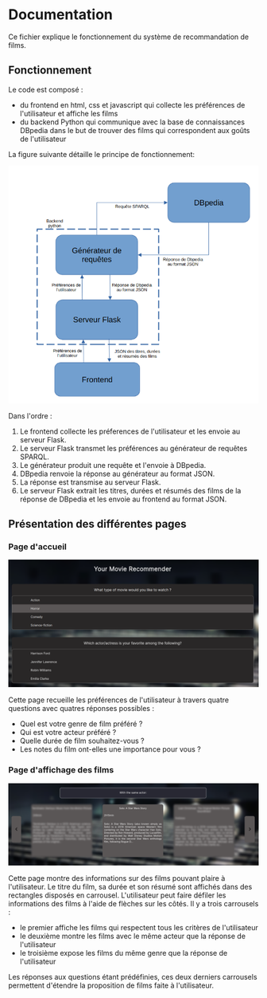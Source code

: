 # Documentation 

Ce fichier explique le fonctionnement du système de recommandation de films.

## Fonctionnement

Le code est composé : 
- du frontend en html, css et javascript qui collecte les préférences de l'utilisateur et affiche les films
- du backend Python qui communique avec la base de connaissances DBpedia dans le but de trouver des films qui correspondent aux goûts de l'utilisateur


La figure suivante détaille le principe de fonctionnement:

![](./images/movie_recommender_principle.png)

Dans l'ordre :

1. Le frontend collecte les préferences de l'utilisateur et les envoie au serveur Flask.
2. Le serveur Flask transmet les préférences au générateur de requêtes SPARQL.
3. Le générateur produit une requête et l'envoie à DBpedia.
4. DBpedia renvoie la réponse au générateur au format JSON.
5. La réponse est transmise au serveur Flask.
6.  Le serveur Flask extrait les titres, durées et résumés des films de la réponse de DBpedia et les envoie au frontend au format JSON. 


## Présentation des différentes pages

### Page d'accueil

![](./images/home_page.png)

Cette page recueille les préférences de l'utilisateur à travers quatre questions avec quatres réponses possibles : 

- Quel est votre genre de film préféré ? 
- Qui est votre acteur préféré ? 
- Quelle durée de film souhaitez-vous ?
- Les notes du film ont-elles une importance pour vous ?

### Page d'affichage des films 

![](./images/answer_page.png)

Cette page montre des informations sur des films pouvant plaire à l'utilisateur. Le titre du film, sa durée et son résumé sont affichés dans des rectangles disposés en carrousel. L'utilisateur peut faire défiler les informations des films à l'aide de flèches sur les côtés. Il y a trois carrousels : 

- le premier affiche les films qui respectent tous les critères de l'utilisateur
- le deuxième montre les films avec le même acteur que la réponse de l'utilisateur
- le troisième expose les films du même genre que la réponse de l'utilisateur

Les réponses aux questions étant prédéfinies, ces deux derniers carrousels permettent d'étendre la proposition de films faite à l'utilisateur.
